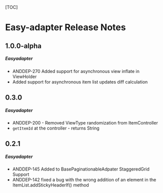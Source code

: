 [TOC]
# Easy-adapter Release Notes
## 1.0.0-alpha
##### Easyadapter
* ANDDEP-270 Added support for asynchronous view inflate in ViewHolder
* Added support for asynchronous item list updates diff calculation
## 0.3.0
##### Easyadapter
* ANDDEP-200 - Removed ViewType randomization from ItemController
* `getItemId` at the controller - returns String
## 0.2.1
##### Easyadapter
* ANDDEP-145 Added to BasePaginationableAdpater StaggeredGrid Support
* ANDDEP-142 fixed a bug with the wrong addition of an element in the ItemList.addStickyHeaderIf() method